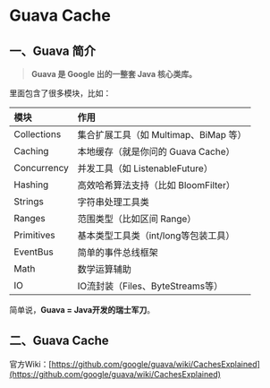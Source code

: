# Guava Cache

## 一、Guava 简介

> **Guava 是 Google 出的一整套 Java 核心类库。**

里面包含了很多模块，比如：

| 模块          | 作用                         |
|:------------|:---------------------------|
| Collections | 集合扩展工具（如 Multimap、BiMap 等） |
| Caching     | 本地缓存（就是你问的 Guava Cache）    |
| Concurrency | 并发工具（如 ListenableFuture）   |
| Hashing     | 高效哈希算法支持（比如 BloomFilter）   |
| Strings     | 字符串处理工具类                   |
| Ranges      | 范围类型（比如区间 Range）           |
| Primitives  | 基本类型工具类（int/long等包装工具）     |
| EventBus    | 简单的事件总线框架                  |
| Math        | 数学运算辅助                     |
| IO          | IO流封装（Files、ByteStreams等）  |

简单说，**Guava = Java开发的瑞士军刀**。

## 二、Guava Cache

官方Wiki：[https://github.com/google/guava/wiki/CachesExplained](https://github.com/google/guava/wiki/CachesExplained)
